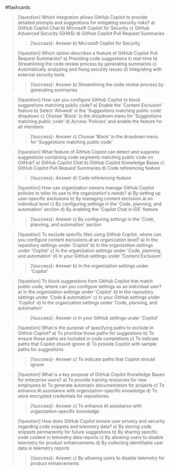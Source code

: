 #flashcards

> [!question] Which integration allows GitHub Copilot to provide detailed prompts and suggestions for mitigating security risks?
> a) GitHub Copilot Chat
> b) Microsoft Copilot for Security
> c) GitHub Advanced Security (GHAS)
> d) GitHub Copilot Pull Request Summaries
>> [!success]- Answer
>> b) Microsoft Copilot for Security

> [!question] Which option describes a feature of GitHub Copilot Pull Request Summaries?
> a) Providing code suggestions in real-time
> b) Streamlining the code review process by generating summaries
> c) Automatically analyzing and fixing security issues
> d) Integrating with external security tools
>> [!success]- Answer
>> b) Streamlining the code review process by generating summaries

> [!question] How can you configure GitHub Copilot to block suggestions matching public code?
> a) Enable the 'Content Exclusion' feature
> b) Select 'Allowed' in the 'Suggestions matching public code' dropdown
> c) Choose 'Block' in the dropdown menu for 'Suggestions matching public code'
> d) Access 'Policies' and enable the feature for all members
>> [!success]- Answer
>> c) Choose 'Block' in the dropdown menu for 'Suggestions matching public code'

> [!question] What feature of GitHub Copilot can detect and suppress suggestions containing code segments matching public code on GitHub?
> a) GitHub Copilot Chat
> b) GitHub Copilot Knowledge Bases
> c) GitHub Copilot Pull Request Summaries
> d) Code referencing feature
>> [!success]- Answer
>> d) Code referencing feature

> [!question] How can organization owners manage GitHub Copilot policies to tailor its use to the organization's needs?
> a) By setting up user-specific exclusions
> b) By managing content exclusion at an individual level
> c) By configuring settings in the 'Code, planning, and automation' section
> d) By enabling the 'Copilot Chat in IDE' feature
>> [!success]- Answer
>> c) By configuring settings in the 'Code, planning, and automation' section

> [!question] To exclude specific files using GitHub Copilot, where can you configure content exclusions at an organization level?
> a) In the repository settings under 'Copilot'
> b) In the organization settings under 'Copilot'
> c) In the organization settings under 'Code, planning, and automation'
> d) In your GitHub settings under 'Content Exclusion'
>> [!success]- Answer
>> b) In the organization settings under 'Copilot'

> [!question] To block suggestions from GitHub Copilot that match public code, where can you configure settings as an individual user?
> a) In the organization settings under 'Copilot'
> b) In the repository settings under 'Code & automation'
> c) In your GitHub settings under 'Copilot'
> d) In the organization settings under 'Code, planning, and automation'
>> [!success]- Answer
>> c) In your GitHub settings under 'Copilot'

> [!question] What is the purpose of specifying paths to exclude in GitHub Copilot?
> a) To prioritize those paths for suggestions
> b) To ensure those paths are included in code completions
> c) To indicate paths that Copilot should ignore
> d) To provide Copilot with sample paths for suggestions
>> [!success]- Answer
>> c) To indicate paths that Copilot should ignore

> [!question] What is a key purpose of GitHub Copilot Knowledge Bases for enterprise users?
> a) To provide training resources for new employees
> b) To generate automatic documentation for projects
> c) To enhance AI assistance with organization-specific knowledge
> d) To store encrypted credentials for repositories
>> [!success]- Answer
>> c) To enhance AI assistance with organization-specific knowledge

> [!question] How does GitHub Copilot ensure user privacy and security regarding code snippets and telemetry data?
> a) By storing code snippets permanently for future suggestions
> b) By sharing specific code content in telemetry data reports
> c) By allowing users to disable telemetry for product enhancements
> d) By collecting identifiable user data in telemetry reports
>> [!success]- Answer
>> c) By allowing users to disable telemetry for product enhancements